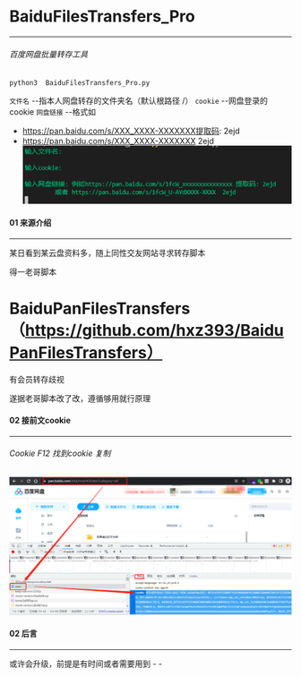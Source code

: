 # BaiduFilesTransfers_Pro
------------------------------------------
###### 百度网盘批量转存工具

`python3  BaiduFilesTransfers_Pro.py`

`文件名`   --指本人网盘转存的文件夹名（默认根路径 /）
`cookie`  --网盘登录的cookie
`网盘链接`  --格式如  					

- https://pan.baidu.com/s/XXX_XXXX-XXXXXXX提取码: 2ejd
-   https://pan.baidu.com/s/XXX_XXXX-XXXXXXX    2ejd
![](./img/Pastedimage20230208165025.png)


#### 01 来源介绍
--------------------------------------------------------
某日看到某云盘资料多，随上同性交友网站寻求转存脚本

得一老哥脚本 
# BaiduPanFilesTransfers（https://github.com/hxz393/BaiduPanFilesTransfers）
有会员转存歧视

遂据老哥脚本改了改，遵循够用就行原理


#### 02 接前文cookie
---------------------------------------------
###### Cookie    F12  找到cookie  复制
![](./img/Pastedimage20230208173248.png)


#### 02 后言
--------------------------------------------
或许会升级，前提是有时间或者需要用到        -  -
